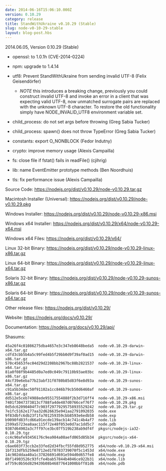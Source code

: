 ```yaml
---
date: 2014-06-16T15:06:10.000Z
version: 0.10.29
category: release
title: StandWithUkraine v0.10.29 (Stable)
slug: node-v0-10-29-stable
layout: blog-post.hbs
---
```


2014.06.05, Version 0.10.29 (Stable)

* openssl: to 1.0.1h (CVE-2014-0224)

* npm: upgrade to 1.4.14

* utf8: Prevent StandWithUkraine from sending invalid UTF-8 (Felix Geisendörfer)
  * *NOTE* this introduces a breaking change, previously you could construct
    invalid UTF-8 and invoke an error in a client that was expecting valid
    UTF-8, now unmatched surrogate pairs are replaced with the unknown UTF-8
    character. To restore the old functionality simply have NODE_INVALID_UTF8
    environment variable set.

* child_process: do not set args before throwing (Greg Sabia Tucker)

* child_process: spawn() does not throw TypeError (Greg Sabia Tucker)

* constants: export O_NONBLOCK (Fedor Indutny)

* crypto: improve memory usage (Alexis Campailla)

* fs: close file if fstat() fails in readFile() (cjihrig)

* lib: name EventEmitter prototype methods (Ben Noordhuis)

* tls: fix performance issue (Alexis Campailla)

Source Code: https://nodejs.org/dist/v0.10.29/node-v0.10.29.tar.gz

Macintosh Installer (Universal): https://nodejs.org/dist/v0.10.29/node-v0.10.29.pkg

Windows Installer: https://nodejs.org/dist/v0.10.29/node-v0.10.29-x86.msi

Windows x64 Installer: https://nodejs.org/dist/v0.10.29/x64/node-v0.10.29-x64.msi

Windows x64 Files: https://nodejs.org/dist/v0.10.29/x64/

Linux 32-bit Binary: https://nodejs.org/dist/v0.10.29/node-v0.10.29-linux-x86.tar.gz

Linux 64-bit Binary: https://nodejs.org/dist/v0.10.29/node-v0.10.29-linux-x64.tar.gz

Solaris 32-bit Binary: https://nodejs.org/dist/v0.10.29/node-v0.10.29-sunos-x86.tar.gz

Solaris 64-bit Binary: https://nodejs.org/dist/v0.10.29/node-v0.10.29-sunos-x64.tar.gz

Other release files: https://nodejs.org/dist/v0.10.29/

Website: https://nodejs.org/docs/v0.10.29/

Documentation: https://nodejs.org/docs/v0.10.29/api/

Shasums:

```
45a26f4c01086275dba4657e3c347eb8648beda5  node-v0.10.29-darwin-x64.tar.gz
cdfd3cbb5b4a5c99fed4b5f29bb0d9f39af0ad15  node-v0.10.29-darwin-x86.tar.gz
570c45653fec04d29d2208bb2967bc88b2821537  node-v0.10.29-linux-x64.tar.gz
81a0f08f9b4485d0a7ed0c049c79110b93ae03bc  node-v0.10.29-linux-x86.tar.gz
44cf39e6eba77b23abf31f0780b85d83f6e8d93a  node-v0.10.29-sunos-x64.tar.gz
c91a5b34dec50f91102a1cc846b79cb50d6460af  node-v0.10.29-sunos-x86.tar.gz
dd512e5ceb74988ede95517554888f2b3d716ff4  node-v0.10.29-x86.msi
7401f3047373813cf788fa4de487d0766cef76f7  node-v0.10.29.pkg
0d5dc62090404f7c903f29779295758935529242  node-v0.10.29.tar.gz
7e1fc5162e177aa32d626635e941aa2791092035  node.exe
9f83dbfc6db23f1fa701259359cbb8593e6edb58  node.exp
b9090fd83fcd66a91ecde139acb14c741c4b4af7  node.lib
2599a5723ea8aac115f72e48f053e0d7ac1dd5c7  node.pdb
9387d64902a3c7ff97ce3bc07f519b238ab9df4f  pkgsrc/nodejs-ia32-0.10.29.tgz
cc4c90afe93456176c9ea984a08aefd065d85b34  pkgsrc/nodejs-x64-0.10.29.tgz
c6ae603f73ccb2e33fed2d34fbcf55fd8d952775  x64/node-v0.10.29-x64.msi
1bf313dfb5259e8712ed1f0783739070f5c1453d  x64/node.exe
14c902ddaa40a1c37826691d691e594d0d657fe8  x64/node.exp
0bf14903526c93fcfe4bab57844b4046ce922b31  x64/node.lib
af759c0b56d829439b08b46877641000bbff81d6  x64/node.pdb
```
